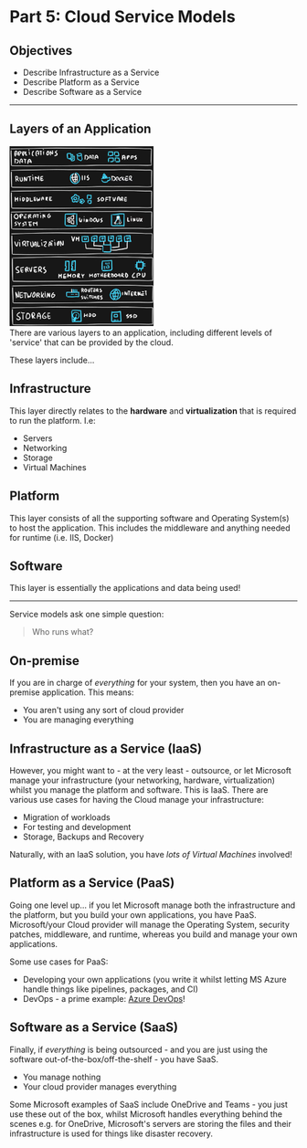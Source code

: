 # Part 5: Cloud Service Models

## Objectives
* Describe Infrastructure as a Service
* Describe Platform as a Service
* Describe Software as a Service

---
## Layers of an Application
<img src="./app-layers.png" height=50% width=50% /><br>
There are various layers to an application, including different levels of 'service' that can be provided by the cloud.

These layers include...

## Infrastructure
This layer directly relates to the **hardware** and **virtualization** that is required to run the platform. I.e:
* Servers
* Networking
* Storage
* Virtual Machines

## Platform
This layer consists of all the supporting software and Operating System(s) to host the application. This includes the middleware and anything needed for runtime (i.e. IIS, Docker)

## Software
This layer is essentially the applications and data being used! 

---

Service models ask one simple question:
> Who runs what?

## On-premise
If you are in charge of _everything_ for your system, then you have an on-premise application. This means:
* You aren't using any sort of cloud provider
* You are managing everything

## Infrastructure as a Service (IaaS)
However, you might want to - at the very least - outsource, or let Microsoft manage your infrastructure (your networking, hardware, virtualization) whilst you manage the platform and software. This is IaaS. There are various use cases for having the Cloud manage your infrastructure:
* Migration of workloads
* For testing and development
* Storage, Backups and Recovery

Naturally, with an IaaS solution, you have _lots of Virtual Machines_ involved!

## Platform as a Service (PaaS)
Going one level up... if you let Microsoft manage both the infrastructure and the platform, but you build your own applications, you have PaaS. Microsoft/your Cloud provider will manage the Operating System, security patches, middleware, and runtime, whereas you build and manage your own applications.

Some use cases for PaaS:
* Developing your own applications (you write it whilst letting MS Azure handle things like pipelines, packages, and CI)
* DevOps - a prime example: [Azure DevOps](https://dev.azure.com)!

## Software as a Service (SaaS)
Finally, if _everything_ is being outsourced - and you are just using the software out-of-the-box/off-the-shelf - you have SaaS.
* You manage nothing
* Your cloud provider manages everything

Some Microsoft examples of SaaS include OneDrive and Teams - you just use these out of the box, whilst Microsoft handles everything behind the scenes e.g. for OneDrive, Microsoft's servers are storing the files and their infrastructure is used for things like disaster recovery.
